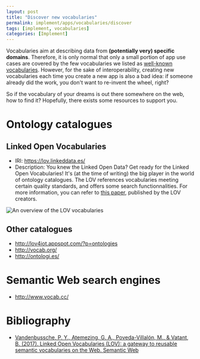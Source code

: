 ```yaml
---
layout: post
title: "Discover new vocabularies"
permalink: implement/apps/vocabularies/discover
tags: [implement, vocabularies]
categories: [Implement]
---
```


Vocabularies aim at describing data from __(potentially very) specific domains__. Therefore, it is only normal that only a small portion of app use cases are covered by the few vocabularies we listed as [well-known vocabularies](02-well-known-vocabularies). However, for the sake of interoperability, creating new vocabularies each time you create a new app is also a bad idea: if someone already did the work, you don't want to re-invent the wheel, right?

So if the vocabulary of your dreams is out there somewhere on the web, how to find it? Hopefully, there exists some resources to support you.

# Ontology catalogues

## Linked Open Vocabularies
- IRI: https://lov.linkeddata.es/
- Description: You knew the Linked Open Data? Get ready for the Linked Open Vocabularies! It's (at the time of writing) the big player in the world of ontology catalogues. The LOV references vocabularies meeting certain quality standards, and offers some search functionnalities. For more information, you can refer to <a href="#lov_paper">this paper</a>, published by the LOV creators.

![An overview of the LOV vocabularies]({{site.baseurl}}/assets/img/tutorials/vocabularies/lov_test.png)

## Other catalogues

- http://lov4iot.appspot.com/?p=ontologies
- http://vocab.org/
- http://ontologi.es/

# Semantic Web search engines

- http://www.vocab.cc/

# Bibliography

- <a id="lov_paper"/> [Vandenbussche, P. Y., Atemezing, G. A., Poveda-Villalón, M., & Vatant, B. (2017). Linked Open Vocabularies (LOV): a gateway to reusable semantic vocabularies on the Web. Semantic Web](https://www.researchgate.net/profile/Ghislain_Atemezing/publication/312015882_Linked_Open_Vocabularies_LOV_A_gateway_to_reusable_semantic_vocabularies_on_the_Web/links/59fc2870aca272347a1f33f5/Linked-Open-Vocabularies-LOV-A-gateway-to-reusable-semantic-vocabularies-on-the-Web.pdf)
